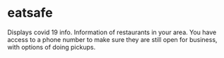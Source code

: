 # eatsafe
Displays covid 19 info. Information of restaurants in your area. You have access to a phone number to make sure they are still open for business, with options of doing pickups.


